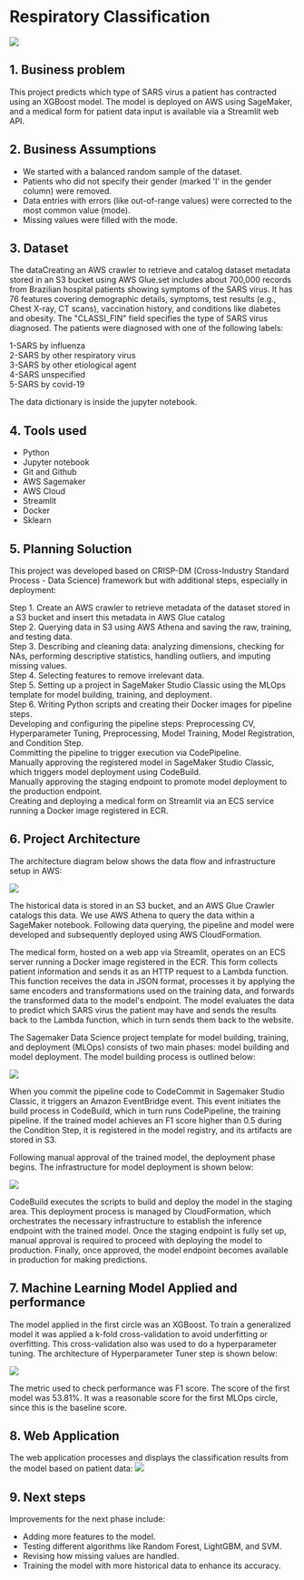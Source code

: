 # Respiratory Classification

![](figures/sars.jpg)

## 1. Business problem

This project predicts which type of SARS virus a patient has contracted using an XGBoost model. The model is deployed on AWS using SageMaker, and a medical form for patient data input is available via a Streamlit web API.

## 2. Business Assumptions
* We started with a balanced random sample of the dataset.
* Patients who did not specify their gender (marked 'I' in the gender column) were removed.
* Data entries with errors (like out-of-range values) were corrected to the most common value (mode).
* Missing values were filled with the mode.


## 3. Dataset
The dataCreating an AWS crawler to retrieve and catalog dataset metadata stored in an S3 bucket using AWS Glue.set includes about 700,000 records from Brazilian hospital patients showing symptoms of the SARS virus. It has 76 features covering demographic details, symptoms, test results (e.g., Chest X-ray, CT scans), vaccination history, and conditions like diabetes and obesity. The "CLASSI_FIN" field specifies the type of SARS virus diagnosed. The patients were diagnosed with one of the following labels:

1-SARS by influenza \
2-SARS by other respiratory virus \
3-SARS by other etiological agent \
4-SARS unspecified \
5-SARS by covid-19

The data dictionary is inside the jupyter notebook.

## 4. Tools used

* Python
* Jupyter notebook
* Git and Github
* AWS Sagemaker
* AWS Cloud
* Streamlit
* Docker
* Sklearn

## 5. Planning Soluction

This project was developed based on CRISP-DM (Cross-Industry Standard Process - Data Science) framework but with additional steps, especially in deployment:

Step 1. Create an AWS crawler to retrieve metadata of the dataset stored in a S3 bucket and insert this metadata in AWS Glue catalog \
Step 2. Querying data in S3 using AWS Athena and saving the raw, training, and testing data. \
Step 3. Describing and cleaning data: analyzing dimensions, checking for NAs, performing descriptive statistics, handling outliers, and imputing missing values. \
Step 4. Selecting features to remove irrelevant data. \
Step 5. Setting up a project in SageMaker Studio Classic using the MLOps template for model building, training, and deployment. \
Step 6. Writing Python scripts and creating their Docker images for pipeline steps. \
Developing and configuring the pipeline steps: Preprocessing CV, Hyperparameter Tuning, Preprocessing, Model Training, Model Registration, and Condition Step. \
Committing the pipeline to trigger execution via CodePipeline. \
Manually approving the registered model in SageMaker Studio Classic, which triggers model deployment using CodeBuild. \
Manually approving the staging endpoint to promote model deployment to the production endpoint. \
Creating and deploying a medical form on Streamlit via an ECS service running a Docker image registered in ECR.

## 6. Project Architecture

The architecture diagram below shows the data flow and infrastructure setup in AWS:

![](figures/aws_project_infrastructure.jpeg)

The historical data is stored in an S3 bucket, and an AWS Glue Crawler catalogs this data. We use AWS Athena to query the data within a SageMaker notebook. Following data querying, the pipeline and model were developed and subsequently deployed using AWS CloudFormation.

The medical form, hosted on a web app via Streamlit, operates on an ECS server running a Docker image registered in the ECR. This form collects patient information and sends it as an HTTP request to a Lambda function. This function receives the data in JSON format, processes it by applying the same encoders and transformations used on the training data, and forwards the transformed data to the model's endpoint. The model evaluates the data to predict which SARS virus the patient may have and sends the results back to the Lambda function, which in turn sends them back to the website.


The Sagemaker Data Science project template for model building, training, and deployment (MLOps) consists of two main phases: model building and model deployment. The model building process is outlined below:

![](figures/sagemaker_project_1.png)

When you commit the pipeline code to CodeCommit in Sagemaker Studio Classic, it triggers an Amazon EventBridge event. This event initiates the build process in CodeBuild, which in turn runs CodePipeline, the training pipeline. If the trained model achieves an F1 score higher than 0.5 during the Condition Step, it is registered in the model registry, and its artifacts are stored in S3.

Following manual approval of the trained model, the deployment phase begins. The infrastructure for model deployment is shown below:

![](figures/sagemaker_project_2.png)

CodeBuild executes the scripts to build and deploy the model in the staging area. This deployment process is managed by CloudFormation, which orchestrates the necessary infrastructure to establish the inference endpoint with the trained model. Once the staging endpoint is fully set up, manual approval is required to proceed with deploying the model to production. Finally, once approved, the model endpoint becomes available in production for making predictions.

## 7. Machine Learning Model Applied and performance

The model applied in the first circle was an XGBoost. To train a generalized model it was applied a k-fold cross-validation to avoid underfitting or overfitting. This cross-validation also was used to do a hyperparameter tuning. The architecture of Hyperparameter Tuner step is shown below:

![](figures/hyperparameter_tuning.png)

The metric used to check performance was F1 score. The score of the first model was 53.81%. It was a reasonable score for the first MLOps circle, since this is the baseline score.

## 8. Web Application

The web application processes and displays the classification results from the model based on patient data:
![](figures/web_app.gif)

## 9. Next steps

Improvements for the next phase include:

* Adding more features to the model.
* Testing different algorithms like Random Forest, LightGBM, and SVM.
* Revising how missing values are handled.
* Training the model with more historical data to enhance its accuracy.